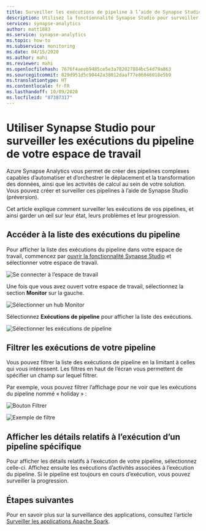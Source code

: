 ```yaml
---
title: Surveiller les exécutions de pipeline à l’aide de Synapse Studio
description: Utilisez la fonctionnalité Synapse Studio pour surveiller les exécutions du pipeline de votre espace de travail.
services: synapse-analytics
author: matt1883
ms.service: synapse-analytics
ms.topic: how-to
ms.subservice: monitoring
ms.date: 04/15/2020
ms.author: mahi
ms.reviewer: mahi
ms.openlocfilehash: 7676f4aeeb9485ce5e3a702027884bc54d79a863
ms.sourcegitcommit: 829d951d5c90442a38012daaf77e86046018e5b9
ms.translationtype: HT
ms.contentlocale: fr-FR
ms.lasthandoff: 10/09/2020
ms.locfileid: "87387317"
---
```

# <a name="use-synapse-studio-to-monitor-your-workspace-pipeline-runs"></a>Utiliser Synapse Studio pour surveiller les exécutions du pipeline de votre espace de travail

Azure Synapse Analytics vous permet de créer des pipelines complexes capables d’automatiser et d’orchestrer le déplacement et la transformation des données, ainsi que les activités de calcul au sein de votre solution. Vous pouvez créer et surveiller ces pipelines à l’aide de Synapse Studio (préversion).

Cet article explique comment surveiller les exécutions de vos pipelines, et ainsi garder un œil sur leur état, leurs problèmes et leur progression.

## <a name="access-pipeline-runs-list"></a>Accéder à la liste des exécutions du pipeline

Pour afficher la liste des exécutions du pipeline dans votre espace de travail, commencez par [ouvrir la fonctionnalité Synapse Studio](https://web.azuresynapse.net/) et sélectionner votre espace de travail.

![Se connecter à l’espace de travail](./media/common/login-workspace.png)

Une fois que vous avez ouvert votre espace de travail, sélectionnez la section **Monitor** sur la gauche.

![Sélectionner un hub Monitor](./media/common/left-nav.png)

Sélectionnez **Exécutions de pipeline** pour afficher la liste des exécutions.

![Sélectionner les exécutions de pipeline](./media/how-to-monitor-pipeline-runs/monitor-hub-nav-pipelineruns.png)

## <a name="filter-your-pipeline-runs"></a>Filtrer les exécutions de votre pipeline

Vous pouvez filtrer la liste des exécutions de pipeline en la limitant à celles qui vous intéressent. Les filtres en haut de l’écran vous permettent de spécifier un champ sur lequel filtrer.

Par exemple, vous pouvez filtrer l’affichage pour ne voir que les exécutions du pipeline nommé « holiday » :

![Bouton Filtrer](./media/common/filter-button.png)

![Exemple de filtre](./media/how-to-monitor-pipeline-runs/filter-example.png)

## <a name="view-details-about-a-specific-pipeline-run"></a>Afficher les détails relatifs à l’exécution d’un pipeline spécifique

Pour afficher les détails relatifs à l’exécution de votre pipeline, sélectionnez celle-ci. Affichez ensuite les exécutions d’activités associées à l’exécution du pipeline. Si le pipeline est toujours en cours d’exécution, vous pouvez surveiller la progression. 
  
## <a name="next-steps"></a>Étapes suivantes

Pour en savoir plus sur la surveillance des applications, consultez l’article [Surveiller les applications Apache Spark](how-to-monitor-spark-applications.md). 
